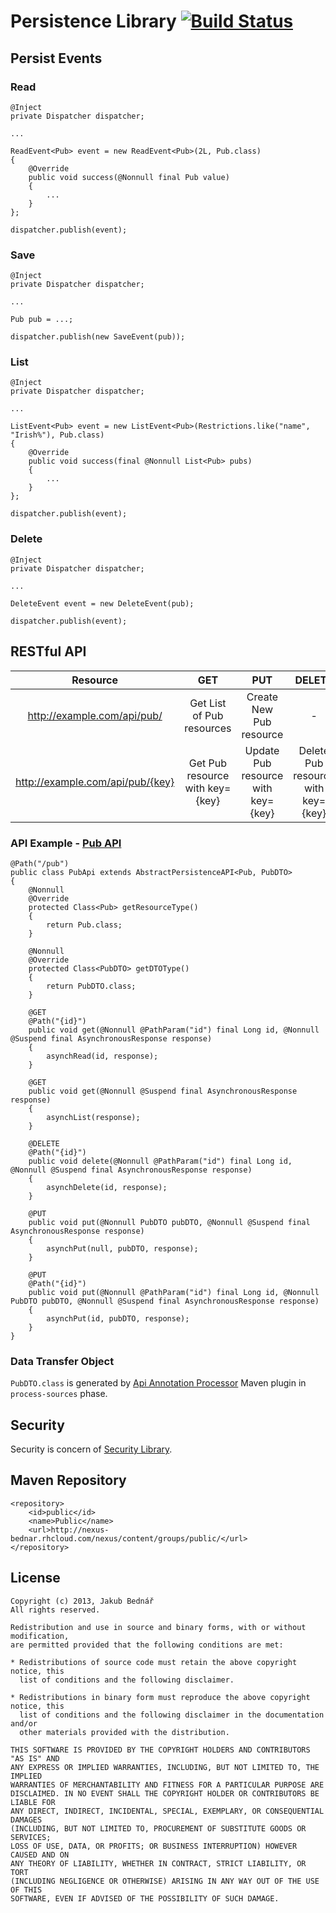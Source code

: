 Persistence Library [![Build Status](https://api.travis-ci.org/bednar/persistence.png?branch=master)](https://travis-ci.org/bednar/persistence)
====

## Persist Events

### Read

    @Inject
    private Dispatcher dispatcher;

    ...

    ReadEvent<Pub> event = new ReadEvent<Pub>(2L, Pub.class)
    {
        @Override
        public void success(@Nonnull final Pub value)
        {
            ...
        }
    };

    dispatcher.publish(event);

### Save

    @Inject
    private Dispatcher dispatcher;

    ...

    Pub pub = ...;

    dispatcher.publish(new SaveEvent(pub));

### List

    @Inject
    private Dispatcher dispatcher;

    ...

    ListEvent<Pub> event = new ListEvent<Pub>(Restrictions.like("name", "Irish%"), Pub.class)
    {
        @Override
        public void success(final @Nonnull List<Pub> pubs)
        {
            ...
        }
    };

    dispatcher.publish(event);

### Delete

    @Inject
    private Dispatcher dispatcher;

    ...

    DeleteEvent event = new DeleteEvent(pub);

    dispatcher.publish(event);

## RESTful API

| Resource                          | GET                               | PUT                                   | DELETE                                |
|:---------------------------------:|:---------------------------------:|:-------------------------------------:|:-------------------------------------:|
| http://example.com/api/pub/       | Get List of Pub resources         | Create New Pub resource               | -                                     |
| http://example.com/api/pub/{key}  | Get Pub resource with key={key}   | Update Pub resource with key={key}    | Delete Pub resource with key={key}    |

### API Example - [Pub API](https://github.com/bednar/persistence/blob/master/src/test/java/com/github/bednar/persistence/api/PubApi.java)

    @Path("/pub")
    public class PubApi extends AbstractPersistenceAPI<Pub, PubDTO>
    {
        @Nonnull
        @Override
        protected Class<Pub> getResourceType()
        {
            return Pub.class;
        }
    
        @Nonnull
        @Override
        protected Class<PubDTO> getDTOType()
        {
            return PubDTO.class;
        }
    
        @GET
        @Path("{id}")
        public void get(@Nonnull @PathParam("id") final Long id, @Nonnull @Suspend final AsynchronousResponse response)
        {
            asynchRead(id, response);
        }
    
        @GET
        public void get(@Nonnull @Suspend final AsynchronousResponse response)
        {
            asynchList(response);
        }
    
        @DELETE
        @Path("{id}")
        public void delete(@Nonnull @PathParam("id") final Long id, @Nonnull @Suspend final AsynchronousResponse response)
        {
            asynchDelete(id, response);
        }
    
        @PUT
        public void put(@Nonnull PubDTO pubDTO, @Nonnull @Suspend final AsynchronousResponse response)
        {
            asynchPut(null, pubDTO, response);
        }
    
        @PUT
        @Path("{id}")
        public void put(@Nonnull @PathParam("id") final Long id, @Nonnull PubDTO pubDTO, @Nonnull @Suspend final AsynchronousResponse response)
        {
            asynchPut(id, pubDTO, response);
        }
    }
    
### Data Transfer Object

`PubDTO.class` is generated by [Api Annotation Processor](https://bednar.github.io/aap/) Maven plugin in `process-sources` phase.

## Security

Security is concern of [Security Library](https://github.com/bednar/security).

## Maven Repository

    <repository>
        <id>public</id>
        <name>Public</name>
        <url>http://nexus-bednar.rhcloud.com/nexus/content/groups/public/</url>
    </repository>

## License

    Copyright (c) 2013, Jakub Bednář
    All rights reserved.

    Redistribution and use in source and binary forms, with or without modification,
    are permitted provided that the following conditions are met:

    * Redistributions of source code must retain the above copyright notice, this
      list of conditions and the following disclaimer.

    * Redistributions in binary form must reproduce the above copyright notice, this
      list of conditions and the following disclaimer in the documentation and/or
      other materials provided with the distribution.

    THIS SOFTWARE IS PROVIDED BY THE COPYRIGHT HOLDERS AND CONTRIBUTORS "AS IS" AND
    ANY EXPRESS OR IMPLIED WARRANTIES, INCLUDING, BUT NOT LIMITED TO, THE IMPLIED
    WARRANTIES OF MERCHANTABILITY AND FITNESS FOR A PARTICULAR PURPOSE ARE
    DISCLAIMED. IN NO EVENT SHALL THE COPYRIGHT HOLDER OR CONTRIBUTORS BE LIABLE FOR
    ANY DIRECT, INDIRECT, INCIDENTAL, SPECIAL, EXEMPLARY, OR CONSEQUENTIAL DAMAGES
    (INCLUDING, BUT NOT LIMITED TO, PROCUREMENT OF SUBSTITUTE GOODS OR SERVICES;
    LOSS OF USE, DATA, OR PROFITS; OR BUSINESS INTERRUPTION) HOWEVER CAUSED AND ON
    ANY THEORY OF LIABILITY, WHETHER IN CONTRACT, STRICT LIABILITY, OR TORT
    (INCLUDING NEGLIGENCE OR OTHERWISE) ARISING IN ANY WAY OUT OF THE USE OF THIS
    SOFTWARE, EVEN IF ADVISED OF THE POSSIBILITY OF SUCH DAMAGE.
